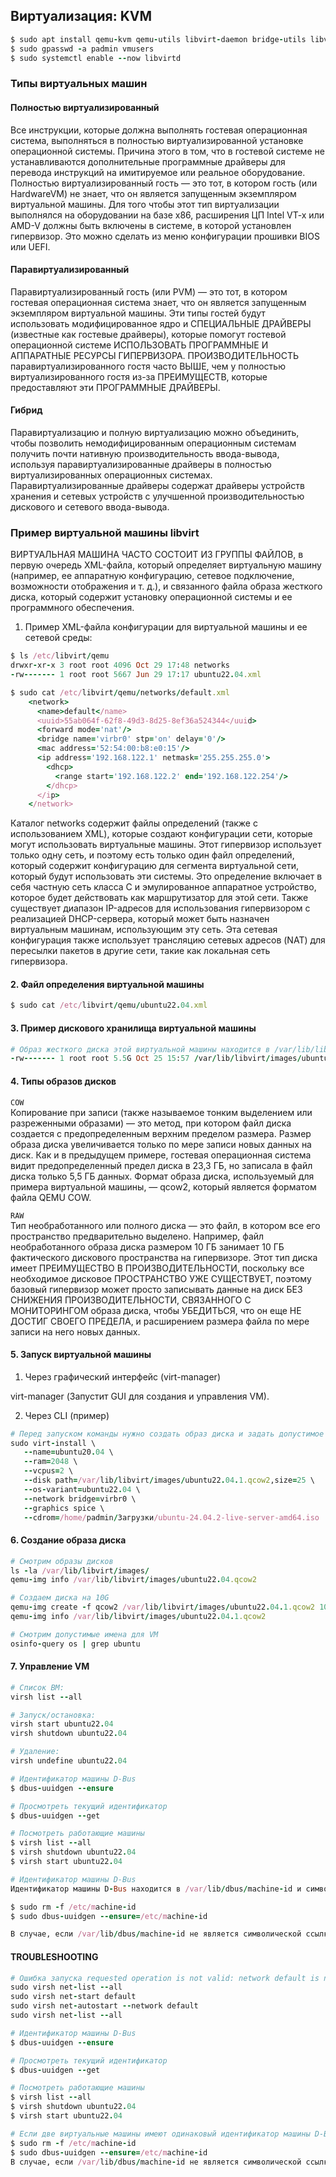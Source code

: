 ## Виртуализация: KVM

```ruby
$ sudo apt install qemu-kvm qemu-utils libvirt-daemon bridge-utils libvirt-kvm virt-manager
$ sudo gpasswd -a padmin vmusers
$ sudo systemctl enable --now libvirtd
```

### Типы виртуальных машин

#### Полностью виртуализированный

Все инструкции, которые должна выполнять гостевая операционная система, выполняться в полностью виртуализированной установке операционной системы. Причина этого в том, что в гостевой системе не устанавливаются дополнительные программные драйверы для перевода инструкций на имитируемое или реальное оборудование. Полностью виртуализированный гость — это тот, в котором гость (или HardwareVM) не знает, что он является запущенным экземпляром виртуальной машины. Для того чтобы этот тип виртуализации выполнялся на оборудовании на базе x86, расширения ЦП Intel VT-x или AMD-V должны быть включены в системе, в которой установлен гипервизор. Это можно сделать из меню конфигурации прошивки BIOS или UEFI.

#### Паравиртуализированный

Паравиртуализированный гость (или PVM) — это тот, в котором гостевая операционная система знает, что он является запущенным экземпляром виртуальной машины. Эти типы гостей будут использовать модифицированное ядро и СПЕЦИАЛЬНЫЕ ДРАЙВЕРЫ (известные как гостевые драйверы), которые помогут гостевой операционной системе ИСПОЛЬЗОВАТЬ ПРОГРАММНЫЕ И АППАРАТНЫЕ РЕСУРСЫ ГИПЕРВИЗОРА. ПРОИЗВОДИТЕЛЬНОСТЬ паравиртуализированного гостя часто ВЫШЕ, чем у полностью виртуализированного гостя из-за ПРЕИМУЩЕСТВ, которые предоставляют эти ПРОГРАММНЫЕ ДРАЙВЕРЫ.
	
#### Гибрид

Паравиртуализацию и полную виртуализацию можно объединить, чтобы позволить немодифицированным операционным системам получить почти нативную производительность ввода-вывода, используя паравиртуализированные драйверы в полностью виртуализированных операционных системах. Паравиртуализированные драйверы содержат драйверы устройств хранения и сетевых устройств с улучшенной производительностью дискового и сетевого ввода-вывода.


### Пример виртуальной машины libvirt

ВИРТУАЛЬНАЯ МАШИНА ЧАСТО СОСТОИТ ИЗ ГРУППЫ ФАЙЛОВ, в первую очередь XML-файла, который определяет виртуальную машину (например, ее аппаратную конфигурацию, сетевое подключение, возможности отображения и т. д.), и связанного файла образа жесткого диска, который содержит установку операционной системы и ее программного обеспечения.

1. Пример XML-файла конфигурации для виртуальной машины и ее сетевой среды:

```ruby
$ ls /etc/libvirt/qemu
drwxr-xr-x 3 root root 4096 Oct 29 17:48 networks
-rw------- 1 root root 5667 Jun 29 17:17 ubuntu22.04.xml

$ sudo cat /etc/libvirt/qemu/networks/default.xml
	<network>
	  <name>default</name>
	  <uuid>55ab064f-62f8-49d3-8d25-8ef36a524344</uuid>
	  <forward mode='nat'/>
	  <bridge name='virbr0' stp='on' delay='0'/>
	  <mac address='52:54:00:b8:e0:15'/>
	  <ip address='192.168.122.1' netmask='255.255.255.0'>
		<dhcp>
		  <range start='192.168.122.2' end='192.168.122.254'/>
		</dhcp>
	  </ip>
	</network>
```

Каталог networks содержит файлы определений (также с использованием XML), которые создают конфигурации сети, которые могут использовать виртуальные машины. Этот гипервизор использует только одну сеть, и поэтому есть только один файл определений, который содержит конфигурацию для сегмента виртуальной сети, который будут использовать эти системы. Это определение включает в себя частную сеть класса C и эмулированное аппаратное устройство, которое будет действовать как маршрутизатор для этой сети. Также существует диапазон IP-адресов для использования гипервизором с реализацией DHCP-сервера, который может быть назначен виртуальным машинам, использующим эту сеть. Эта сетевая конфигурация также использует трансляцию сетевых адресов (NAT) для пересылки пакетов в другие сети, такие как локальная сеть гипервизора.

	
#### 2. Файл определения виртуальной машины

```ruby
$ sudo cat /etc/libvirt/qemu/ubuntu22.04.xml
```


#### 3. Пример дискового хранилища виртуальной машины

```ruby
# Образ жесткого диска этой виртуальной машины находится в /var/lib/libvirt/images/ubuntu22.04.qcow2
-rw------- 1 root root 5.5G Oct 25 15:57 /var/lib/libvirt/images/ubuntu22.04.qcow2
```

#### 4. Типы образов дисков

`COW`  
Копирование при записи (также называемое тонким выделением или разреженными образами) — это метод, при котором файл диска создается с предопределенным верхним пределом размера. Размер образа диска увеличивается только по мере записи новых данных на диск. Как и в предыдущем примере, гостевая операционная система видит предопределенный предел диска в 23,3 ГБ, но записала в файл диска только 5,5 ГБ данных. Формат образа диска, используемый для примера виртуальной машины, — qcow2, который является форматом файла QEMU COW.

`RAW`  
Тип необработанного или полного диска — это файл, в котором все его пространство предварительно выделено. Например, файл необработанного образа диска размером 10 ГБ занимает 10 ГБ фактического дискового пространства на гипервизоре. Этот тип диска имеет ПРЕИМУЩЕСТВО В ПРОИЗВОДИТЕЛЬНОСТИ, поскольку все необходимое дисковое ПРОСТРАНСТВО УЖЕ СУЩЕСТВУЕТ, поэтому базовый гипервизор может просто записывать данные на диск БЕЗ СНИЖЕНИЯ ПРОИЗВОДИТЕЛЬНОСТИ, СВЯЗАННОГО С МОНИТОРИНГОМ образа диска, чтобы УБЕДИТЬСЯ, что он еще НЕ ДОСТИГ СВОЕГО ПРЕДЕЛА, и расширением размера файла по мере записи на него новых данных.


#### 5. Запуск виртуальной машины

1. Через графический интерфейс (virt-manager)

virt-manager
(Запустит GUI для создания и управления VM).

2. Через CLI (пример)

```ruby
# Перед запуском команды нужно создать образ диска и задать допустимое имя для vm
sudo virt-install \
   --name=ubuntu20.04 \
   --ram=2048 \
   --vcpus=2 \
   --disk path=/var/lib/libvirt/images/ubuntu22.04.1.qcow2,size=25 \
   --os-variant=ubuntu22.04 \
   --network bridge=virbr0 \
   --graphics spice \
   --cdrom=/home/padmin/Загрузки/ubuntu-24.04.2-live-server-amd64.iso
```


#### 6. Создание образа диска

```ruby
# Смотрим образы дисков
ls -la /var/lib/libvirt/images/
qemu-img info /var/lib/libvirt/images/ubuntu22.04.qcow2

# Создаем диска на 10G
qemu-img create -f qcow2 /var/lib/libvirt/images/ubuntu22.04.1.qcow2 10G
qemu-img info /var/lib/libvirt/images/ubuntu22.04.1.qcow2

# Смотрим допустимые имена для VM
osinfo-query os | grep ubuntu
```


#### 7. Управление VM

```ruby
# Список ВМ:
virsh list --all

# Запуск/остановка:
virsh start ubuntu22.04
virsh shutdown ubuntu22.04

# Удаление:
virsh undefine ubuntu22.04

# Идентификатор машины D-Bus
$ dbus-uuidgen --ensure

# Просмотреть текущий идентификатор 
$ dbus-uuidgen --get

# Посмотреть работающие машины
$ virsh list --all
$ virsh shutdown ubuntu22.04
$ virsh start ubuntu22.04

# Идентификатор машины D-Bus
Идентификатор машины D-Bus находится в /var/lib/dbus/machine-id и символически связан с /etc/machine-id. Изменение этого номера ID в работающей системе не рекомендуется, поскольку это может привести к нестабильности системы и сбоям. Если две виртуальные машины имеют одинаковый идентификатор машины D-Bus, выполните следующую процедуру, чтобы сгенерировать новый:

$ sudo rm -f /etc/machine-id
$ sudo dbus-uuidgen --ensure=/etc/machine-id

В случае, если /var/lib/dbus/machine-id не является символической ссылкой на /etc/machine-id, то /var/lib/dbus/machine-id необходимо удалить.
```


#### TROUBLESHOOTING

```ruby
# Ошибка запуска requested operation is not valid: network default is not active
sudo virsh net-list --all
sudo virsh net-start default
sudo virsh net-autostart --network default
sudo virsh net-list --all

# Идентификатор машины D-Bus
$ dbus-uuidgen --ensure

# Просмотреть текущий идентификатор 
$ dbus-uuidgen --get

# Посмотреть работающие машины
$ virsh list --all
$ virsh shutdown ubuntu22.04
$ virsh start ubuntu22.04

# Если две виртуальные машины имеют одинаковый идентификатор машины D-Bus, выполните следующую процедуру, чтобы сгенерировать новый:
$ sudo rm -f /etc/machine-id
$ sudo dbus-uuidgen --ensure=/etc/machine-id
В случае, если /var/lib/dbus/machine-id не является символической ссылкой на /etc/machine-id, то /var/lib/dbus/machine-id необходимо удалить.
```
